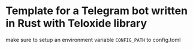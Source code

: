 # Template for a Telegram bot written in Rust with Teloxide library
make sure to setup an environment variable `CONFIG_PATH` to config.toml
